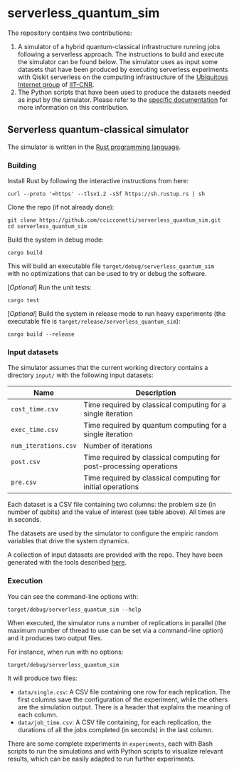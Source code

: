 # serverless_quantum_sim

The repository contains two contributions:

1. A simulator of a hybrid quantum-classical infrastructure running jobs
following a serverless approach. The instructions to
build and execute the simulator can be found below. The simulator uses as input
some datasets that have been produced by executing serverless experiments with
Qiskit serverless on the computing infrastructure of the 
[Ubiquitous Internet group](https://ui.iit.cnr.it/en/) of
[IIT-CNR](https://www.iit.cnr.it/en/claudio.cicconetti/).
2. The Python scripts that have been used to produce the datasets needed as
input by the simulator. Please refer to the
[specific documentation](qiskit/README.md) for more information on
this contribution.

## Serverless quantum-classical simulator

The simulator is written in the
[Rust programming language](https://www.rust-lang.org/). 


### Building

Install Rust by following the interactive instructions from here:

```shell
curl --proto '=https' --tlsv1.2 -sSf https://sh.rustup.rs | sh
```

Clone the repo (if not already done):

```shell
git clone https://github.com/ccicconetti/serverless_quantum_sim.git
cd serverless_quantum_sim
```

Build the system in debug mode:

```shell
cargo build
```

This will build an executable file `target/debug/serverless_quantum_sim`  
with no optimizations that can be used to try or debug the software.

[_Optional_] Run the unit tests:

```shell
cargo test
```

[_Optional_] Build the system in release mode to run heavy experiments
(the executable file is `target/release/serverless_quantum_sim`):

```shell
cargo build --release
```

### Input datasets

The simulator assumes that the current working directory contains 
a directory `input/` with the following input datasets:

| Name                 | Description                                                         |
| -------------------- | ------------------------------------------------------------------- |
| `cost_time.csv`      | Time required by classical computing for a single iteration         |
| `exec_time.csv`      | Time required by quantum computing for a single iteration           |
| `num_iterations.csv` | Number of iterations                                                |
| `post.csv`           | Time required by classical computing for post-processing operations |
| `pre.csv`            | Time required by classical computing for initial operations         |

Each dataset is a CSV file containing two columns: the problem size (in 
number of qubits) and the value of interest (see table above).
All times are in seconds.

The datasets are used by the simulator to configure the empiric random variables
that drive the system dynamics.

A collection of input datasets are provided with the repo.
They have been generated with the tools described [here](qiskit/README.md).

### Execution

You can see the command-line options with:

```shell
target/debug/serverless_quantum_sim --help
```

When executed, the simulator runs a number of replications in parallel (the
maximum number of thread to use can be set via a command-line option) and it
produces two output files.

For instance, when run with no options:

```shell
target/debug/serverless_quantum_sim
```

It will produce two files:

- `data/single.csv`: A CSV file containing one row for each replication. The first columns save the configuration of the experiment, while the others are the simulation output. There is a header that explains the meaning of each column.
- `data/job_time.csv`: A CSV file containing, for each replication, the durations of all the jobs completed (in seconds) in the last column.

There are some complete experiments in `experiments`, each with Bash scripts to run the simulations and with Python scripts to visualize relevant results, which can be easily adapted to run further experiments.